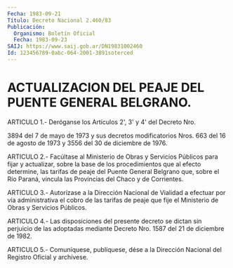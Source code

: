 ```yaml
---
Fecha: 1983-09-21
Título: Decreto Nacional 2.460/83
Publicación:
  Organismo: Boletín Oficial
  Fecha: 1983-09-23
SAIJ: https://www.saij.gob.ar/DN19831002460
Id: 123456789-0abc-064-2001-3891soterced
---
```

# ACTUALIZACION DEL PEAJE DEL PUENTE GENERAL BELGRANO.

<a id="1"></a>
ARTICULO  1.-  Deróganse los Artículos 2', 3' y 4' del Decreto Nro.

3894 del 7 de mayo  de 1973 y sus decretos modificatorios Nros. 663 del 16 de agosto de 1973  y  3556  del  30  de  diciembre  de 1976.

<a id="2"></a>
ARTICULO  2.- Facúltase al Ministerio de Obras y Servicios Públicos para fijar  y  actualizar,  sobre la base de los procedimientos que al  efecto  determine, las tarifas  de  peaje  del  Puente  General Belgrano que,  sobre  el  Río  Paraná,  vincula  las Provincias del Chaco y de Corrientes.

<a id="3"></a>
ARTICULO  3.-  Autorízase  a  la  Dirección  Nacional de Vialidad a efectuar por vía administrativa el cobro de las  tarifas  de  peaje que fije el Ministerio de Obras y Servicios Públicos.

<a id="4"></a>
ARTICULO  4.-  Las disposiciones del presente decreto se dictan sin perjuicio de las  adoptadas  mediante  Decreto  Nro. 1587 del 21 de diciembre de 1982.

<a id="5"></a>
ARTICULO  5.- Comuníquese, publíquese, dése a la Dirección Nacional del Registro Oficial y archívese.